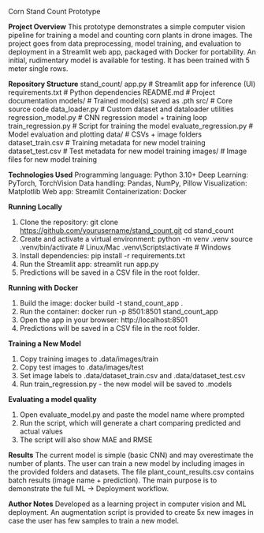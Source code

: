 Corn Stand Count Prototype

**Project Overview**
This prototype demonstrates a simple computer vision pipeline for training a model and counting corn plants in drone images.
The project goes from data preprocessing, model training, and evaluation to deployment in a Streamlit web app, packaged with Docker for portability.
An initial, rudimentary model is available for testing. It has been trained with 5 meter single rows.

**Repository Structure**
stand_count/
    app.py                  # Streamlit app for inference (UI)
    requirements.txt        # Python dependencies
    README.md               # Project documentation
    models/                 # Trained model(s) saved as .pth
    src/                    # Core source code
        data_loader.py          # Custom dataset and dataloader utilities
        regression_model.py     # CNN regression model + training loop
        train_regression.py     # Script for training the model
        evaluate_regression.py  # Model evaluation and plotting
    data/                   # CSVs + image folders
    dataset_train.csv   # Training metadata for new model training
    dataset_test.csv    # Test metadata for new model training
    images/             # Image files for new model training

**Technologies Used**
Programming language: Python 3.10+
Deep Learning: PyTorch, TorchVision
Data handling: Pandas, NumPy, Pillow
Visualization: Matplotlib
Web app: Streamlit
Containerization: Docker

**Running Locally**
1. Clone the repository:
git clone https://github.com/yourusername/stand_count.git
cd stand_count
2. Create and activate a virtual environment:
python -m venv .venv
source .venv/bin/activate   # Linux/Mac
.venv\Scripts\activate      # Windows
3. Install dependencies:
pip install -r requirements.txt
5. Run the Streamlit app:
streamlit run app.py
6. Predictions will be saved in a CSV file in the root folder.

**Running with Docker**
1. Build the image:
docker build -t stand_count_app .
2. Run the container:
docker run -p 8501:8501 stand_count_app
3. Open the app in your browser:
http://localhost:8501
4. Predictions will be saved in a CSV file in the root folder.

**Training a New Model**
1. Copy training images to .data/images/train
2. Copy test images to .data/images/test
3. Set image labels to .data/dataset_train.csv and .data/dataset_test.csv
4. Run train_regression.py - the new model will be saved to .models

**Evaluating a model quality**
1. Open evaluate_model.py and paste the model name where prompted
2. Run the script, which will generate a chart comparing predicted and actual values
3. The script will also show MAE and RMSE

**Results**
The current model is simple (basic CNN) and may overestimate the number of plants.
The user can train a new model by including images in the provided folders and datasets.
The file plant_count_results.csv contains batch results (image name + prediction).
The main purpose is to demonstrate the full ML → Deployment workflow.

**Author Notes**
Developed as a learning project in computer vision and ML deployment.
An augmentation script is provided to create 5x new images in case the user has few samples to train a new model.

